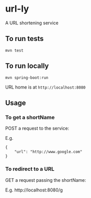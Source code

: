 # url-ly
A URL shortening service

## To run tests

`mvn test`

## To run locally

`mvn spring-boot:run`

URL home is at `http://localhost:8080`

## Usage

### To get a shortName

POST a request to the service: 

E.g. 

```
{
    "url": "http://www.google.com"
}
```

### To redirect to a URL

GET a request passing the shortName: 

E.g. http://localhost:8080/g
